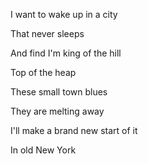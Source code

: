 I want to wake up in a city

That never sleeps

And find I'm king of the hill

Top of the heap

These small town blues

They are melting away

I'll make a brand new start of it

In old New York